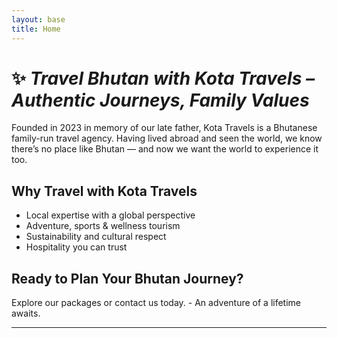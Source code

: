 ```yaml
---
layout: base
title: Home
---
```

# ✨ *Travel Bhutan with Kota Travels – Authentic Journeys, Family Values*

Founded in 2023 in memory of our late father, Kota Travels is a Bhutanese family-run travel agency. Having lived abroad and seen the world, we know there’s no place like Bhutan — and now we want the world to experience it too.

## Why Travel with Kota Travels

* Local expertise with a global perspective
* Adventure, sports & wellness tourism
* Sustainability and cultural respect
* Hospitality you can trust

## Ready to Plan Your Bhutan Journey?

Explore our packages or contact us today. - An adventure of a lifetime awaits.

- - -
